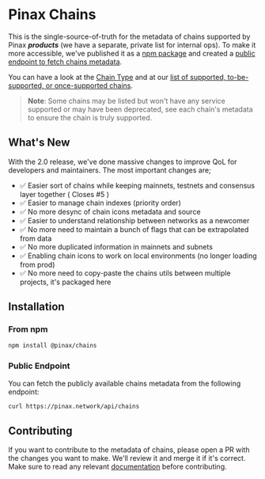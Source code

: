 # Pinax Chains

This is the single-source-of-truth for the metadata of chains supported by Pinax **_products_** (we have a separate, private list for internal ops). To make it more accessible, we've published it as a [npm package](#install_from_npm) and created a [public endpoint to fetch chains metadata](#public_endpoint).

You can have a look at the [Chain Type](/src/types/chain.types.ts) and at our [list of supported, to-be-supported, or once-supported chains](/src/types/pinax.types.ts). 

> **Note**: Some chains may be listed but won't have any service supported or may have been deprecated, see each chain's metadata to ensure the chain is truly supported.

## What's New

With the 2.0 release, we've done massive changes to improve QoL for developers and maintainers. The most important changes are;

- ✅ Easier sort of chains while keeping mainnets, testnets and consensus layer together ( Closes #5 )
- ✅ Easier to manage chain indexes (priority order)
- ✅ No more desync of chain icons metadata and source
- ✅ Easier to understand relationship between networks as a newcomer
- ✅ No more need to maintain a bunch of flags that can be extrapolated from data
- ✅ No more duplicated information in mainnets and subnets
- ✅ Enabling chain icons to work on local environments (no longer loading from prod)
- ✅ No more need to copy-paste the chains utils between multiple projects, it's packaged here

## Installation

### From npm

```bash
npm install @pinax/chains
```

### Public Endpoint

You can fetch the publicly available chains metadata from the following endpoint:

```bash
curl https://pinax.network/api/chains
```

## Contributing

If you want to contribute to the metadata of chains, please open a PR with the changes you want to make. We'll review it and merge it if it's correct. Make sure to read any relevant [documentation](/docs) before contributing.

